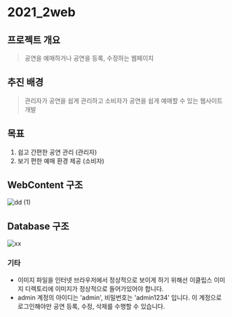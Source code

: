 # 2021_2web

## 프로젝트 개요
> 공연을 예매하거나 공연을 등록, 수정하는 웹페이지

## 추진 배경
> 관리자가 공연을 쉽게 관리하고 소비자가 공연을 쉽게 예매할 수 있는 웹사이트 개발

## 목표
1. 쉽고 간편한 공연 관리 (관리자)
2. 보기 편한 예매 환경 제공 (소비자)


## WebContent 구조

![dd (1)](https://user-images.githubusercontent.com/95147113/144161654-d5bb28c1-7985-4b7b-bbee-e7424de09b50.png)

## Database 구조

![xx](https://user-images.githubusercontent.com/95147113/144161684-145ddaa0-f4b7-4338-aabd-0bacf4e6f443.png)


### 기타
- 이미지 파일을 인터넷 브라우저에서 정상적으로 보이게 하기 위해선 이클립스 이미지 디렉토리에 이미지가 정상적으로 들어가있어야 합니다.
- admin 계정의 아이디는 'admin', 비밀번호는 'admin1234' 입니다. 이 계정으로 로그인해야만 공연 등록, 수정, 삭제를 수행할 수 있습니다.
